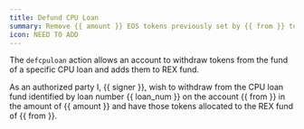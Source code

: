 ```yaml
---
title: Defund CPU Loan
summary: Remove {{ amount }} EOS tokens previously set by {{ from }} to renew CPU loan {{ loan_num }}
icon: NEED TO ADD
---
```


The `defcpuloan` action allows an account to withdraw tokens from the fund of a specific CPU loan and adds them to REX fund.

As an authorized party I, {{ signer }}, wish to withdraw from the CPU loan fund identified by loan number {{ loan_num }} on the account {{ from }} in the amount of {{ amount }} and have those tokens allocated to the REX fund of {{ from }}.
